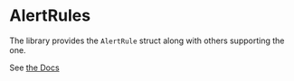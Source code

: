 # AlertRules

The library provides the `AlertRule` struct along with others supporting the one.

See [the Docs](../docs)
